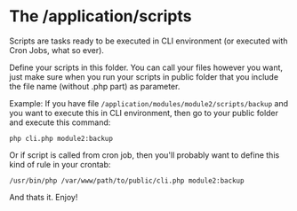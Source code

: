 # The /application/scripts

Scripts are tasks ready to be executed in CLI environment (or executed with Cron Jobs, what so ever).

Define your scripts in this folder. You can call your files however you want, just make sure when you run your scripts in public folder that you include the file name (without .php part) as parameter.

Example: If you have file `/application/modules/module2/scripts/backup` and you want to execute this in CLI environment, then go to your public folder and execute this command:

	php cli.php module2:backup

Or if script is called from cron job, then you'll probably want to define this kind of rule in your crontab:

	/usr/bin/php /var/www/path/to/public/cli.php module2:backup

And thats it. Enjoy!
